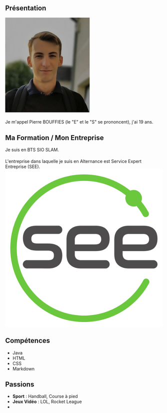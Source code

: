 ## Présentation
![image](PhotoID.jpg)
####
Je m'appel Pierre BOUFFIES (le "E" et le "S" se prononcent), j'ai 19 ans.

## Ma Formation / Mon Entreprise
Je suis en BTS SIO SLAM.
####
L'entreprise dans laquelle je suis en Alternance est Service Expert Entreprise (SEE).
![image](SEE.jpg)

## Compétences
- Java
- HTML
- CSS
- Markdown

## Passions
- **Sport** : Handball, Course à pied
- **Jeux Vidéo** : LOL, Rocket League
- 

